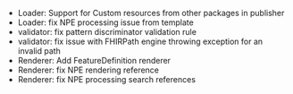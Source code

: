 * Loader: Support for Custom resources from other packages in publisher
* Loader: fix NPE processing issue from template
* validator: fix pattern discriminator validation rule
* validator: fix issue with FHIRPath engine throwing exception for an invalid path
* Renderer: Add FeatureDefinition renderer
* Renderer: fix NPE rendering reference
* Renderer: fix NPE processing search references

